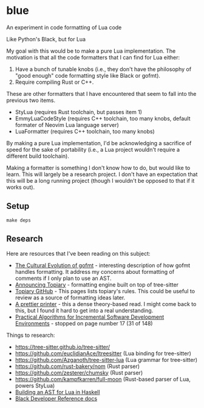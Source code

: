 # blue

An experiment in code formatting of Lua code

Like Python's Black, but for Lua

My goal with this would be to make a pure Lua implementation.
The motivation is that all the code formatters that I can find for Lua either:

1. Have a bunch of tunable knobs (i.e., they don't have the philosophy
  of "good enough" code formatting style like Black or gofmt).
2. Require compiling Rust or C++.

These are other formatters that I have encountered that seem to fall into the previous two items.

* StyLua (requires Rust toolchain, but passes item 1)
* EmmyLuaCodeStyle (requires C++ toolchain, too many knobs, default formater of Neovim Lua language server)
* LuaFormatter (requires C++ toolchain, too many knobs)

By making a pure Lua implementation,
I'd be acknowledging a sacrifice of speed
for the sake of portability
(i.e., a Lua project wouldn't require a different build toolchain).

Making a formatter is something I don't know how to do,
but would like to learn.
This will largely be a research project.
I don't have an expectation that this will be a long running project
(though I wouldn't be opposed to that if it works out).

## Setup

```
make deps
```

## Research

Here are resources that I've been reading on this subject:

* [The Cultural Evolution of gofmt](https://go.dev/talks/2015/gofmt-en.slide#1) -
  interesting description of how gofmt handles formatting.
  It address my concerns about formatting of comments
  if I only plan to use an AST.
* [Announcing Topiary](https://www.tweag.io/blog/2023-03-09-announcing-topiary/) -
  formatting engine built on top of tree-sitter
* [Topiary GitHub](https://github.com/tweag/topiary) -
  This pages lists topiary's rules. This could be useful to review as a source
  of formatting ideas later.
* [A prettier printer](https://homepages.inf.ed.ac.uk/wadler/papers/prettier/prettier.pdf) - this a dense theory-based read. I might come back to this, but I found it hard to get into a real understanding.
* [Practical Algorithms for Incremental Software Development Environments](https://www2.eecs.berkeley.edu/Pubs/TechRpts/1997/CSD-97-946.pdf) - stopped on page number 17 (31 of 148)

Things to research:

* https://tree-sitter.github.io/tree-sitter/
* https://github.com/euclidianAce/ltreesitter (Lua binding for tree-sitter)
* https://github.com/Azganoth/tree-sitter-lua (Lua grammar for tree-sitter)
* https://github.com/rust-bakery/nom (Rust parser)
* https://github.com/zesterer/chumsky (Rust parser)
* https://github.com/kampfkarren/full-moon (Rust-based parser of Lua, powers StyLua)
* [Building an AST for Lua in Haskell](https://vitez.me/lua-ast)
* [Black Developer Reference docs](https://black.readthedocs.io/en/stable/contributing/reference/reference_classes.html)
